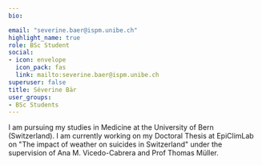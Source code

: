 ```yaml
---
bio:

email: "severine.baer@ispm.unibe.ch"
highlight_name: true
role: BSc Student
social:
- icon: envelope
  icon_pack: fas
  link: mailto:severine.baer@ispm.unibe.ch
superuser: false
title: Séverine Bär
user_groups:
- BSc Students
---
```

I am pursuing my studies in Medicine at the University of Bern (Switzerland). I am currently working on my Doctoral Thesis at EpiClimLab on "The impact of weather on suicides in Switzerland" under the supervision of Ana M. Vicedo-Cabrera and Prof Thomas Müller. 